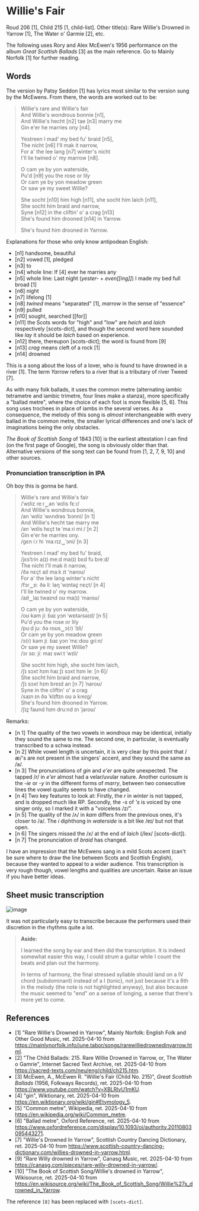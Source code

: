 # Willie's Fair
Roud 206 [1], Child 215 [1, child-list]. Other title(s): Rare Willie's Drowned in Yarrow [1], The Water o' Garmie [2], etc.

The following uses Rory and Alex McEwen's 1956 performance on the album *Great Scottish Ballads* [3] as the main reference. Go to Mainly Norfolk [1] for further reading.

## Words
The version by Patsy Seddon [1] has lyrics most similar to the version sung by the McEwens. From there, the words are worked out to be:

> Willie's rare and Willie's fair  
> And Willie's wondrous bonnie [n1],  
> And Willie's hecht [n2] tae [n3] marry me  
> Gin e'er he marries ony [n4].  
> 
> Yestreen I mad' my bed fu' braid [n5],  
> The nicht [n6] I'll mak it narrow,  
> For a' the lee lang [n7] winter's nicht  
> I'll lie twined o' my marrow [n8].  
> 
> O cam ye by yon waterside,  
> Pu'd [n9] you the rose or lily  
> Or cam ye by yon meadow green  
> Or saw ye my sweet Willie?  
> 
> She socht [n10] him high [n11], she socht him laich [n11],  
> She socht him braid and narrow,  
> Syne [n12] in the cliftin' o' a crag [n13]  
> She's found him drooned [n14] in Yarrow.  
> 
> She's found him drooned in Yarrow.

Explanations for those who only know antipodean English:  
- [n1] handsome, beautiful
- [n2] vowed [1], pledged
- [n3] to
- [n4] whole line: If [4] ever he marries any
- [n5] whole line: Last night (*yester-* + *even[[ing]]*) I made my bed full broad [1]
- [n6] night
- [n7] lifelong [1]
- [n8] *twined* means "separated" [1], *marrow* in the sense of "essence"
- [n9] pulled
- [n10] sought, searched [[for]]
- [n11] the Scots words for "high" and "low" are *heich* and *laich* respectively [scots-dict], and though the second word here sounded like *lay* it should be *laich* based on experience.
- [n12] there, thereupon [scots-dict]; the word is found from [9]
- [n13] *crag* means cleft of a rock [1]
- [n14] drowned

This is a song about the loss of a lover, who is found to have drowned in a river [1]. The term *Yarrow* refers to a river that is a tributary of river Tweed [7].

As with many folk ballads, it uses the common metre (alternating iambic tetrametre and iambic trimetre, four lines make a stanza), more specifically a "ballad metre", where the choice of each foot is more flexible [5, 6]. This song uses trochees in place of iambs in the several verses. As a consequence, the melody of this song is *almost* interchangeable with every ballad in the common metre, the smaller lyrical differences and one's lack of imaginations being the only obstacles.

*The Book of Scottish Song* of 1843 [10] is the earliest attestation I can find (on the first page of Google), the song is obviously older than that. Alternative versions of the song text can be found from [1, 2, 7, 9, 10] and other sources.

### Pronunciation transcription in IPA
Oh boy this is gonna be hard.

> Willie's rare and Willie's fair  
> /ˈwɪliz ɾeːɾ‿an ˈwɪlis fɛːɾ/  
> And Willie's wondrous bonnie,  
> /an ˈwɪliz ˈwʌndɾəs ˈbɔnni/ [n 1]  
> And Willie's hecht tae marry me  
> /an ˈwɪlis hɛçt te ˈmaːɾi miː/ [n 2]  
> Gin e'er he marries ony.  
> /gɛn iːɾ hi ˈmaːɾɪz‿ˈɔni/ [n 3]  
> 
> Yestreen I mad' my bed fu' braid,  
> /jɛsˈtɾin a(ɪ) meːd ma(ɪ) bɛd fu bɾeːd/  
> The nicht I'll mak it narrow,  
> /ðə nɛçt aɪl maːk ɪt 'naɾoʊ/  
> For a' the lee lang winter's nicht  
> /fɔɾ‿ɒː ðə liː laŋ ˈwɪntəz̥ nɛçt/ [n 4]  
> I'll lie twined o' my marrow.  
> /aɪɫ‿laɪ twaɪnd oʊ ma(ɪ) ˈmaɾoʊ/  
> 
> O cam ye by yon waterside,  
> /oʊ kam jiː baɪ yɔn ˈwɒtəɾsəɪd/ [n 5]  
> Pu'd you the rose or lily  
> /puːd juː ðə ɾoʊs‿ɔ(ɾ) ˈlɪli/  
> Or cam ye by yon meadow green  
> /ɔ(ɾ) kam jiː baɪ yɔn ˈmɛːdoʊ gɾiːn/  
> Or saw ye my sweet Willie?  
> /ɔɾ sɒː jiː maɪ swiːt ˈwɪli/  
> 
> She socht him high, she socht him laich,  
> /ʃɪ sɔxt hɪm haɪ ʃɪ sɔxt hɪm leː [n 6]/  
> She socht him braid and narrow,  
> /ʃɪ sɔxt hɪm breɪd an [n 7] ˈnaroʊ/  
> Syne in the cliftin' o' a crag  
> /saɪn ɪn ðə ˈklɪftɪn oʊ ə kɾeɪg/  
> She's found him drooned in Yarrow.  
> /ʃɪz̥ faʊnd hɪm druːnd ɪn ˈjaɾoʊ/  

Remarks:
- [n 1] The quality of the two vowels in *wondrous* may be identical, initially they sound the same to me. The second one, in particular, is eventually transcribed to a schwa instead.
- [n 2] While vowel length is uncertain, it is very clear by this point that /æ/'s are not present in the singers' accent, and they sound the same as /a/.
- [n 3] The pronunciations of *gin* and *e'er* are quite unexpected. The tapped /r/ in *e'er* almost had a velar/uvular nature. Another curiosum is the *-ie* or *-y* in the different forms of *marry*, between two consecutive lines the vowel quality seems to have changed.
- [n 4] Two key features to look at: Firstly, the *r* in *winter* is not tapped, and is dropped much like RP. Secondly, the *-s* of *'s* is voiced by one singer only, so I marked it with a "voiceless /z/".
- [n 5] The quality of the /ʌ/ in *kam* differs from the previous ones, it's closer to /a/. The *i* diphthong in *waterside* is a bit like /ɐɪ/ but not that open.
- [n 6] The singers missed the /x/ at the end of *laich* (/lex/ [scots-dict]).
- [n 7] The pronunciation of *braid* has changed.

I have an impression that the McEwens sang in a mild Scots accent (can't be sure where to draw the line between Scots and Scottish English), because they wanted to appeal to a wider audience. This transcription is very rough though, vowel lengths and qualities are uncertain. Raise an issue if you have better ideas.

## Sheet music transcription

![image](./music/Willie's%20Fair.png)

It was not particularly easy to transcribe because the performers used their discretion in the rhythms quite a lot.

> **Aside:**
>
> I learned the song by ear and then did the transcription. It is indeed somewhat easier this way, I could strum a guitar while I count the beats and plan out the harmony.
> 
> In terms of harmony, the final stressed syllable should land on a IV chord (subdominant) instead of a I (tonic), not just because it's a 6th in the melody (the note is not highlighted anyway), but also because the music seemed to "end" on a sense of longing, a sense that there's more yet to come.

## References

- [1] "Rare Willie's Drowned in Yarrow", Mainly Norfolk: English Folk and Other Good Music, ret. 2025-04-10 from https://mainlynorfolk.info/june.tabor/songs/rarewilliedrownedinyarrow.html.
- [2] "The Child Ballads: 215. Rare Willie Drowned in Yarrow, or, The Water o Gamrie", Internet Sacred Text Archive, ret. 2025-04-10 from https://sacred-texts.com/neu/eng/child/ch215.htm.
- [3] McEwen, A., McEwen R. "Willie's Fair (Child No. 215)", *Great Scottish Ballads* (1956, Folkways Records), ret. 2025-04-10 from https://www.youtube.com/watch?v=XBLRlyU1mKU.
- [4] "gin", Wiktionary, ret. 2025-04-10 from https://en.wiktionary.org/wiki/gin#Etymology_5.
- [5] "Common metre", Wikipedia, ret. 2025-04-10 from https://en.wikipedia.org/wiki/Common_metre.
- [6] "Ballad metre", Oxford Reference, ret. 2025-04-10 from https://www.oxfordreference.com/display/10.1093/oi/authority.20110803095443271.
- [7] "Willie's Drowned In Yarrow", Scottish Country Dancing Dictionary, ret. 2025-04-10 from https://www.scottish-country-dancing-dictionary.com/willies-drowned-in-yarrow.html.
- [9] "Rare Willy drowned in Yarrow", Canasg Music, ret. 2025-04-10 from https://canasg.com/pieces/rare-willy-drowned-in-yarrow/.
- [10] "The Book of Scottish Song/Willie's drowned in Yarrow", Wikisource, ret. 2025-04-10 from https://en.wikisource.org/wiki/The_Book_of_Scottish_Song/Willie%27s_drowned_in_Yarrow.

The reference `[8]` has been replaced with `[scots-dict]`.
